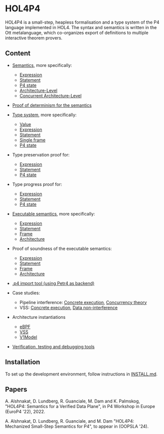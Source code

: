 # HOL4P4

HOL4P4 is a small-step, heapless formalisation and a type system of the P4 language implemented in HOL4. The syntax and semantics is written in the Ott metalanguage, which co-organizes export of definitions to multiple interactive theorem provers.

## Content

* [Semantics](ott/p4_sem.ott), more specifically:
  * [Expression](ott/p4_sem.ott#L2494-L2847) 
  * [Statement](ott/p4_sem.ott#L2858-L2986) 
  * [P4 state](ott/p4_sem.ott#L2994-L3026) 
  * [Architecture-Level](ott/p4_sem.ott#L3033-L3102) 
  * [Concurrent Architecture-Level](ott/p4_sem.ott#L3116-L3132) 

* [Proof of determinism for the semantics](hol/p4_deterScript.sml)


* [Type system](ott/p4_types.ott), more specifically:
  * [Value](ott/p4_types.ott#L402-L447)
  * [Expression](ott/p4_types.ott#L542-L661)
  * [Statement](ott/p4_types.ott#L693-L780)
  * [Single frame](ott/p4_types.ott#L855-L896)
  * [P4 state](ott/p4_types.ott#L1454-L1484)


* Type preservation proof for:
  * [Expression](hol/p4_e_subject_reductionScript.sml#L5262-L6682)
  * [Statement](hol/p4_stmt_subject_reductionScript.sml#L4499-L4598)
  * [P4 state](hol/p4_frames_subject_reductionScript.sml#L2958-L3440)

* Type progress proof for:
  * [Expression](hol/p4_e_progressScript.sml#L1479-L2367)
  * [Statement](hol/p4_stmt_progressScript.sml#L885-L923)
  * [P4 state](hol/p4_frames_progressScript.sml#L996-L1295)


* [Executable semantics](hol/p4_exec_semScript.sml), more specifically:
  * [Expression](hol/p4_exec_semScript.sml#L279-L457)
  * [Statement](hol/p4_exec_semScript.sml#L504-L671)
  * [Frame](hol/p4_exec_semScript.sml#L2171-L2249)
  * [Architecture](hol/p4_exec_semScript.sml#L2324-L2424)

* Proof of soundness of the executable semantics:
  * [Expression](hol/p4_exec_sem_e_soundnessScript.sml#L755-L833)
  * [Statement](hol/p4_exec_sem_stmt_soundnessScript.sml#L458-L475)
  * [Frame](hol/p4_exec_sem_frames_soundnessScript.sml#L16-L155)
  * [Architecture](hol/p4_exec_sem_arch_soundnessScript.sml#L17-L268)

* [.p4 import tool (using Petr4 as backend)](hol/p4_from_json)

* Case studies: 
  * Pipeline interference: [Concrete execution](hol/p4_from_json/concurrency_tests/concur1_interferenceScript.sml), [Concurrency theory](hol/p4_concurrentScript.sml)
  * VSS: [Concrete execution](hol/test-vss.sml), [Data non-interference](hol/test-vss-ttl.sml)


* Architecture instantiations
  * [eBPF](hol/p4_ebpfScript.sml)
  * [VSS](hol/p4_vssScript.sml)
  * [V1Model](hol/p4_v1modelScript.sml)


* [Verification, testing and debugging tools](hol/p4_testLib.sml)


## Installation
To set up the development environment, follow instructions in [INSTALL.md](INSTALL.md).

## Papers

A. Alshnakat, D. Lundberg, R. Guanciale, M. Dam and K. Palmskog, "HOL4P4: Semantics for a Verified Data Plane", in P4 Workshop in Europe (EuroP4 '22), 2022.

A. Alshnakat, D. Lundberg, R. Guanciale, and M. Dam "HOL4P4: Mechanized Small-Step Semantics for P4", to appear in (OOPSLA '24).

